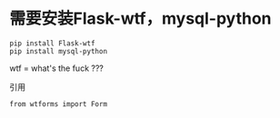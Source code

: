 # 需要安装Flask-wtf，mysql-python
```
pip install Flask-wtf
pip install mysql-python
```
wtf = what's the fuck ???

引用
```
from wtforms import Form
```